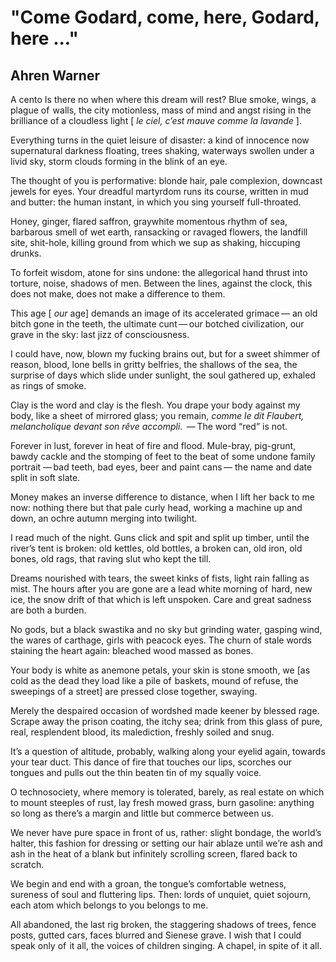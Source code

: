 # "Come Godard, come, here, Godard, here ..."
## Ahren Warner
A cento
Is there no when where this dream will rest?
Blue smoke, wings, a plague
of  walls, the city motionless, mass
of mind and angst rising
in the brilliance of a cloudless light
[ _le ciel, c’est mauve comme la lavande_ ].

Everything turns in the quiet leisure of disaster:
a kind of innocence
now supernatural darkness floating,
trees shaking, waterways
swollen under a livid sky, storm clouds
forming in the blink of an eye.

The thought of you is performative: blonde
hair, pale complexion, downcast
jewels for eyes. Your dreadful martyrdom
runs its course, written in mud
and butter: the human instant, in which
you sing yourself full-throated.

Honey, ginger, flared saffron, graywhite
momentous rhythm of sea,
barbarous smell of wet earth, ransacking
or ravaged flowers, the landfill
site, shit-hole, killing ground from which we sup
as shaking, hiccuping drunks.

To forfeit wisdom, atone for sins undone:
the allegorical
hand thrust into torture, noise, shadows
of men. Between the lines,
against the clock, this does not make,
does not make a difference to them.

This age [ _our_ age] demands an image of its
accelerated grimace —
an old bitch gone in the teeth, the ultimate
cunt — our botched
civilization, our grave in the sky: last jizz
of consciousness.

I could have, now, blown my fucking brains out,
but for a sweet shimmer of reason,
blood, lone bells in gritty belfries, the shallows
of the sea, the surprise of days
which slide under sunlight, the soul
gathered up, exhaled as rings of smoke.

Clay is the word and clay is the flesh. You
drape your body against
my body, like a sheet of mirrored glass;
you remain, _comme le dit_
 _Flaubert, melancholique devant son rêve accompli_.
 — The word “red” is not.

Forever in lust, forever in heat of fire and flood.
Mule-bray, pig-grunt, bawdy
cackle and the stomping of feet to the beat
of some undone family portrait
— bad teeth, bad eyes, beer and paint cans —
the name and date split in soft slate.

Money makes an inverse difference
to distance, when I lift her back
to me now: nothing there but that pale
curly head, working
a machine up and down, an ochre
autumn merging into twilight.

I read much of the night. Guns click and spit
and split up timber, until
the river’s tent is broken: old kettles, old
bottles, a broken can, old iron,
old bones, old rags, that raving slut
who kept the till.

Dreams nourished with tears, the sweet kinks
of fists, light rain falling as mist.
The hours after you are gone are a lead
white morning of  hard, new ice,
the snow drift of that which is left unspoken.
Care and great sadness are both a burden.

No gods, but a black swastika and no sky
but grinding water, gasping
wind, the wares of carthage, girls
with peacock eyes. The churn
of stale words staining the heart again:
bleached wood massed as bones.

Your body is white as anemone petals,
your skin is stone smooth, we
[as cold as the dead they load
like a pile of  baskets, mound
of refuse, the sweepings of a street]
are pressed close together, swaying.

Merely the despaired occasion of wordshed
made keener by blessed rage.
Scrape away the prison coating, the itchy
sea; drink from this glass
of pure, real, resplendent blood, its
malediction, freshly soiled and snug.

It’s a question of altitude, probably, walking
along your eyelid again, towards
your tear duct. This dance of fire
that touches our lips, scorches
our tongues and pulls out the thin
beaten tin of my squally voice.

O technosociety, where memory is tolerated,
barely, as real estate
on which to mount steeples of rust, lay
fresh mowed grass, burn gasoline:
anything so long as there’s a margin
and little but commerce between us.

We never have pure space in front of us, rather:
slight bondage, the world’s halter,
this fashion for dressing or setting our hair
ablaze until we’re ash and ash
in the heat of a blank but infinitely scrolling
screen, flared back to scratch.

We begin and end with a groan, the tongue’s
comfortable wetness, sureness
of soul and fluttering lips. Then:
lords of unquiet, quiet sojourn,
each atom which belongs to you
belongs to me.

All abandoned, the last rig broken, the staggering
shadows of trees, fence posts, gutted
cars, faces blurred and Sienese grave.
I wish that I could speak only
of  it all, the voices of children singing.
A chapel, in spite of  it all.